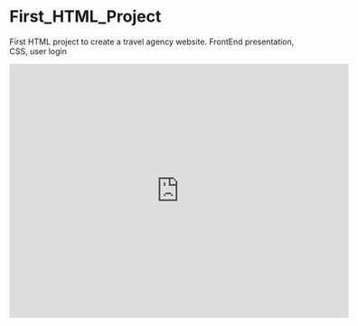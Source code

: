 # First_HTML_Project
First HTML project to create a travel agency website. FrontEnd presentation, CSS, user login



<iframe width="600" height="450" style="border:0" loading="lazy" allowfullscreen referrerpolicy="no-referrer-when-downgrade" src="https://www.google.com/maps/embed/v1/place?key=AIzaSyBbYtu2b117FEvk__qjRdvKS8jnf-qfPO0&q=Space+Needle,Seattle+WA"/> 

